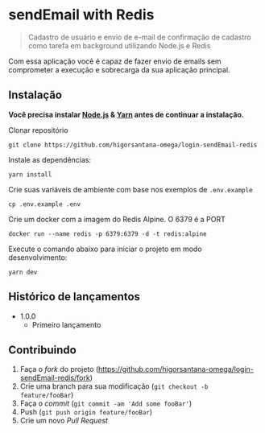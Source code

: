 # sendEmail with Redis
> Cadastro de usuário e envio de e-mail de confirmação de cadastro como tarefa em background utilizando Node.js e Redis

Com essa aplicação você é capaz de fazer envio de emails sem comprometer a execução e sobrecarga da sua aplicação principal.

## Instalação

**Você precisa instalar [Node.js](https://nodejs.org/en/download/) & [Yarn](https://yarnpkg.com/) antes de continuar a instalação.**

Clonar repositório

```
git clone https://github.com/higorsantana-omega/login-sendEmail-redis
```

Instale as dependências:

```
yarn install
```

Crie suas variáveis de ambiente com base nos exemplos de ```.env.example```

```
cp .env.example .env
```

Crie um docker com a imagem do Redis Alpine. O 6379 é a PORT

```
docker run --name redis -p 6379:6379 -d -t redis:alpine
```

Execute o comando abaixo para iniciar o projeto em modo desenvolvimento:

```
yarn dev
```

## Histórico de lançamentos

* 1.0.0
    * Primeiro lançamento

## Contribuindo

1. Faça o _fork_ do projeto (<https://github.com/higorsantana-omega/login-sendEmail-redis/fork>)
2. Crie uma branch para sua modificação (`git checkout -b feature/fooBar`)
3. Faça o _commit_ (`git commit -am 'Add some fooBar'`)
4. Push (`git push origin feature/fooBar`)
5. Crie um novo _Pull Request_

